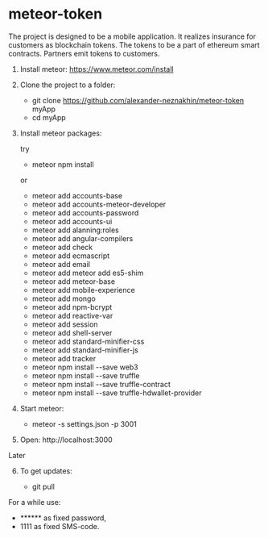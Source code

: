 # meteor-token

The project is designed to be a mobile application. It realizes insurance for customers as blockchain tokens. The tokens to be a part of ethereum smart contracts. Partners emit tokens to customers.

1. Install meteor: https://www.meteor.com/install
2. Clone the project to a folder:
   * git clone https://github.com/alexander-neznakhin/meteor-token myApp
   * cd myApp
   
3. Install meteor packages:

   try

   * meteor npm install

   or

   * meteor add accounts-base
   * meteor add accounts-meteor-developer
   * meteor add accounts-password
   * meteor add accounts-ui
   * meteor add alanning:roles
   * meteor add angular-compilers
   * meteor add check
   * meteor add ecmascript
   * meteor add email
   * meteor add meteor add es5-shim
   * meteor add meteor-base
   * meteor add mobile-experience
   * meteor add mongo
   * meteor add npm-bcrypt
   * meteor add reactive-var
   * meteor add session
   * meteor add shell-server
   * meteor add standard-minifier-css
   * meteor add standard-minifier-js
   * meteor add tracker
   * meteor npm install --save web3 
   * meteor npm install --save truffle
   * meteor npm install --save truffle-contract 
   * meteor npm install --save truffle-hdwallet-provider 
4. Start meteor:
   * meteor -s settings.json -p 3001
5. Open: http://localhost:3000

Later

6. To get updates:

   * git pull

For a while use: 

   * ****** as fixed password,
   * 1111 as fixed SMS-code.
